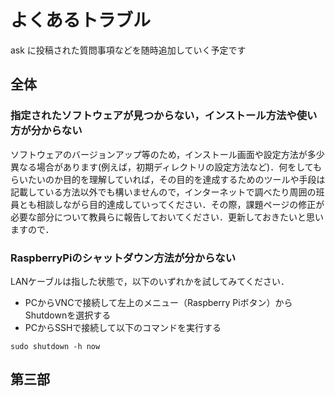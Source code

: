 # よくあるトラブル
ask に投稿された質問事項などを随時追加していく予定です

## 全体

### 指定されたソフトウェアが見つからない，インストール方法や使い方が分からない

ソフトウェアのバージョンアップ等のため，インストール画面や設定方法が多少異なる場合があります(例えば，初期ディレクトリの設定方法など)．何をしてもらいたいのか目的を理解していれば，その目的を達成するためのツールや手段は記載している方法以外でも構いませんので，インターネットで調べたり周囲の班員とも相談しながら目的達成していってください．その際，課題ページの修正が必要な部分について教員らに報告しておいてください．更新しておきたいと思いますので．

### RaspberryPiのシャットダウン方法が分からない

LANケーブルは指した状態で，以下のいずれかを試してみてください．
- PCからVNCで接続して左上のメニュー（Raspberry Piボタン）からShutdownを選択する
- PCからSSHで接続して以下のコマンドを実行する
```
sudo shutdown -h now
```

<!-- 

## 第一部

## 第二部

### mariaDBが正しくインストールできない

編集中

### 用語の説明

編集中 

-->

## 第三部
